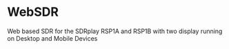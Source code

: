 # WebSDR
Web based SDR for the SDRplay RSP1A and RSP1B with two display running on Desktop and Mobile Devices
